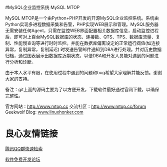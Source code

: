 #MySQL企业监控系统 MySQL MTOP 



MySQL MTOP是一个由Python+PHP开发的开源MySQL企业监控系统。系统由Python实现多进程数据采集和告警，PHP实现WEB展示和管理。MySQL服务器无需安装任何Agent，只需在监控WEB界面配置相关数据库信息，启动监控进程后，即可对上百台MySQL数据库的状态、连接数、QTS、TPS、数据库流量、复制、性能慢查询等进行时时监控。并能在数据库偏离设定的正常运行阀值(如连接异常，复制异常，复制延迟) 时发送告警邮件通知到DBA进行处理。并对历史数据归档，通过图表展示出数据库近期状态，以便DBA和开发人员能对遇到的问题进行分析和诊断。

由于本人水平有限，在使用过程中遇到的问题和bug希望大家理解并能反馈。谢谢大家的支持。

备注：git上面的源码主要为了以方便开发，下载软件最好通过官网下载，以确保完整性。

官方网站：http://www.mtop.cc
交流社区：http://www.mtop.cc/forum
Geekwolf Blog: www.linuxhonker.com



 # 良心友情链接

[腾讯QQ群快速检索](http://u.720life.cn/s/8cf73f7c)

[软件免费开发论坛](http://u.720life.cn/s/bbb01dc0)